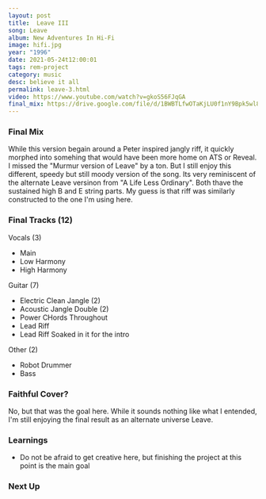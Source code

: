 ```yaml
---
layout: post
title:  Leave III
song: Leave
album: New Adventures In Hi-Fi
image: hifi.jpg
year: "1996"
date: 2021-05-24t12:00:01
tags: rem-project
category: music
desc: believe it all
permalink: leave-3.html
video: https://www.youtube.com/watch?v=gkoS56FJqGA
final_mix: https://drive.google.com/file/d/1BWBTLfwOTaKjLU0f1nY9Bpk5wl8PGqY7/view?usp=sharing
---
```


### Final Mix

While this version begain around a Peter inspired jangly riff, it quickly morphed into somehing that would have been more home on ATS or Reveal. I missed the "Murmur version of Leave" by a ton. But I still enjoy this different, speedy but still moody version of the song. Its very reminiscent of the alternate Leave versinon from "A Life Less Ordinary". Both thave the sustained high B and E string parts. My guess is that riff was similarly constructed to the one I'm using here.

### Final Tracks (12)
Vocals (3)
- Main
- Low Harmony
- High Harmony

Guitar (7)
- Electric Clean Jangle (2)
- Acoustic Jangle Double (2)
- Power CHords Throughout
- Lead Riff
- Lead Riff Soaked in it for the intro

Other (2)
- Robot Drummer
- Bass

### Faithful Cover?
No, but that was the goal here. While it sounds nothing like what I entended, I'm still enjoying the final result as an alternate universe Leave.

### Learnings
- Do not be afraid to get creative here, but finishing the project at this point is the main goal

### Next Up
